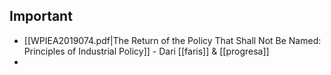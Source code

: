 ## Important
- [[WPIEA2019074.pdf|The Return of the Policy That Shall Not Be Named: Principles of Industrial Policy]]  - Dari [[faris]] & [[progresa]]
- 